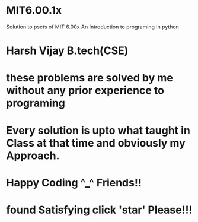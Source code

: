 # MIT6.00.1x
Solution to psets of MIT 6.00x An Introduction to programing in python 
# Harsh Vijay B.tech(CSE)
# these problems are solved by me without any prior experience to programing
# Every solution is upto what taught in Class at that time and obviously my Approach.
# Happy Coding ^_^ Friends!!
# found Satisfying click 'star' Please!!!
